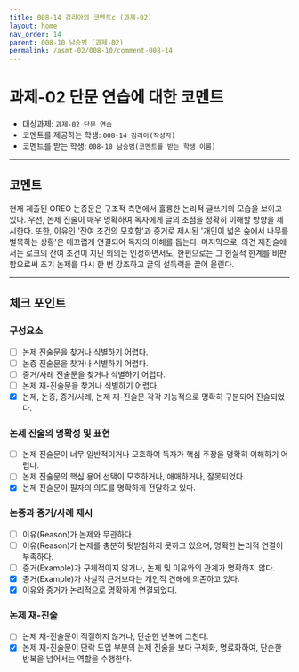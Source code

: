 ```yaml
---
title: 008-14 김리아의 코멘트c (과제-02) 
layout: home
nav_order: 14
parent: 008-10 남승범 (과제-02)
permalink: /asmt-02/008-10/comment-008-14
---
```


# 과제-02 단문 연습에 대한 코멘트

- 대상과제: `과제-02 단문 연습`
- 코멘트를 제공하는 학생: `008-14 김리아(작성자)` 
- 코멘트를 받는 학생: `008-10 남승범(코멘트를 받는 학생 이름)` 

---

## 코멘트
현재 제출된 OREO 논증문은 구조적 측면에서 훌륭한 논리적 글쓰기의 모습을 보이고 있다. 우선, 논제 진술이 매우 명확하여 독자에게 글의 초점을 정확히 이해할 방향을 제시한다. 또한, 이유인 '잔여 조건의 모호함'과 증거로 제시된 '개인이 넓은 숲에서 나무를 벌목하는 상황'은 매끄럽게 연결되어 독자의 이해를 돕는다. 마지막으로, 의견 재진술에서는 로크의 잔여 조건이 지닌 의의는 인정하면서도, 한편으로는 그 현실적 한계를 비판함으로써 초기 논제를 다시 한 번 강조하고 글의 설득력을 끌어 올린다. 

---

## 체크 포인트

### **구성요소**
- [ ] 논제 진술문을 찾거나 식별하기 어렵다.
- [ ] 논증 진술문을 찾거나 식별하기 어렵다.
- [ ] 증거/사례 진술문을 찾거나 식별하기 어렵다.
- [ ] 논제 재-진술문을 찾거나 식별하기 어렵다.
- [x] 논제, 논증, 증거/사례, 논제 재-진술문 각각 기능적으로 명확히 구분되어 진술되었다.

### **논제 진술의 명확성 및 표현**  
- [ ] 논제 진술문이 너무 일반적이거나 모호하여 독자가 핵심 주장을 명확히 이해하기 어렵다.  
- [ ] 논제 진술문의 핵심 용어 선택이 모호하거나, 애매하거나, 잘못되었다.  
- [x] 논제 진술문이 필자의 의도를 명확하게 전달하고 있다.  

### **논증과 증거/사례 제시**  
- [ ] 이유(Reason)가 논제와 무관하다.
- [ ] 이유(Reason)가 논제를 충분히 뒷받침하지 못하고 있으며, 명확한 논리적 연결이 부족하다.  
- [ ] 증거(Example)가 구체적이지 않거나, 논제 및 이유와의 관계가 명확하지 않다. 
- [x] 증거(Example)가 사실적 근거보다는 개인적 견해에 의존하고 있다.  
- [x] 이유와 증거가 논리적으로 명확하게 연결되었다.  

### **논제 재-진술**  
- [ ] 논제 재-진술문이 적절하지 않거나, 단순한 반복에 그친다.   
- [x] 논제 재-진술문이 단락 도입 부분의 논제 진술을 보다 구체화, 명료화하여, 단순한 반복을 넘어서는 역할을 수행한다.  
